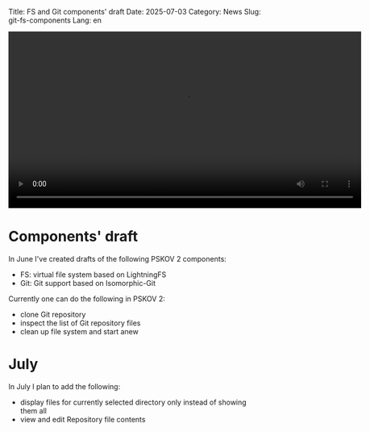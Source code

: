 Title: FS and Git components' draft
Date: 2025-07-03
Category: News
Slug: git-fs-components
Lang: en

<video controls width="700">
    <source src="../../images/2025-07_git-fs-components.mp4" type="video/mp4"/>
</video>

# Components' draft

In June I've created drafts of the following PSKOV 2 components:

* FS: virtual file system based on LightningFS
* Git: Git support based on Isomorphic-Git

Currently one can do the following in PSKOV 2:

* clone Git repository
* inspect the list of Git repository files
* clean up file system and start anew

# July

In July I plan to add the following:

* display files for currently selected directory only instead of showing them all
* view and edit Repository file contents
